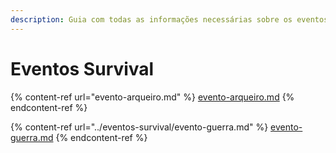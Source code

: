 ```yaml
---
description: Guia com todas as informações necessárias sobre os eventos do Survival.
---
```


# Eventos Survival

{% content-ref url="evento-arqueiro.md" %}
[evento-arqueiro.md](evento-arqueiro.md)
{% endcontent-ref %}

{% content-ref url="../eventos-survival/evento-guerra.md" %}
[evento-guerra.md](../eventos-survival/evento-guerra.md)
{% endcontent-ref %}
